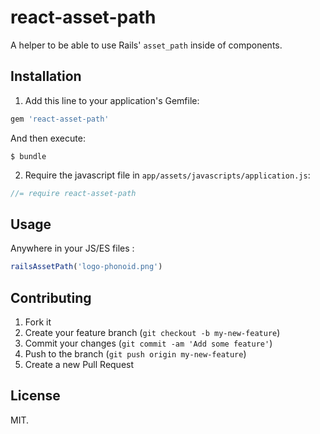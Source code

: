 # react-asset-path

A helper to be able to use Rails' `asset_path` inside of components.

## Installation

1. Add this line to your application's Gemfile:

```ruby
gem 'react-asset-path'
```

And then execute:

    $ bundle

2. Require the javascript file in `app/assets/javascripts/application.js`:

  ```js
  //= require react-asset-path
  ```

## Usage

  Anywhere in your JS/ES files :

  ```js
  railsAssetPath('logo-phonoid.png')
  ```

## Contributing

1. Fork it
2. Create your feature branch (`git checkout -b my-new-feature`)
3. Commit your changes (`git commit -am 'Add some feature'`)
4. Push to the branch (`git push origin my-new-feature`)
5. Create a new Pull Request

## License

MIT.
